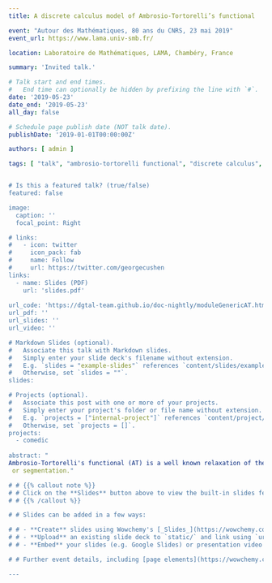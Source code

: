 ```yaml
---
title: A discrete calculus model of Ambrosio-Tortorelli’s functional

event: "Autour des Mathématiques, 80 ans du CNRS, 23 mai 2019"
event_url: https://www.lama.univ-smb.fr/

location: Laboratoire de Mathématiques, LAMA, Chambéry, France

summary: 'Invited talk.'

# Talk start and end times.
#   End time can optionally be hidden by prefixing the line with `#`.
date: '2019-05-23'
date_end: '2019-05-23'
all_day: false

# Schedule page publish date (NOT talk date).
publishDate: '2019-01-01T00:00:00Z'

authors: [ admin ]

tags: [ "talk", "ambrosio-tortorelli functional", "discrete calculus", "image segmentation", "image denoising", image inpainting", "mesh denoising", "mesh segmentation", "mesh inpainting", "piecewise smooth reconstruction", "variational model" ]


# Is this a featured talk? (true/false)
featured: false

image:
  caption: ''
  focal_point: Right

# links:
#   - icon: twitter
#     icon_pack: fab
#     name: Follow
#     url: https://twitter.com/georgecushen
links:
  - name: Slides (PDF)
    url: 'slides.pdf'
    
url_code: 'https://dgtal-team.github.io/doc-nightly/moduleGenericAT.html'
url_pdf: ''
url_slides: ''
url_video: ''

# Markdown Slides (optional).
#   Associate this talk with Markdown slides.
#   Simply enter your slide deck's filename without extension.
#   E.g. `slides = "example-slides"` references `content/slides/example-slides.md`.
#   Otherwise, set `slides = ""`.
slides: 

# Projects (optional).
#   Associate this post with one or more of your projects.
#   Simply enter your project's folder or file name without extension.
#   E.g. `projects = ["internal-project"]` references `content/project/deep-learning/index.md`.
#   Otherwise, set `projects = []`.
projects:
  - comedic
  
abstract: "
Ambrosio-Tortorelli's functional (AT) is a well known relaxation of the classical Mumford-Shah model (MS). AT involves both a reconstruction function u and an approximation of the set of discontinuities v in its formulation. AT has the nice property to Gamma-converge toward MS while being much simpler to solve. However its numerical approximation suffers from a technical difficulty: it is difficult to make the set of discontinuities thin at any digitisation scale, thus making the numerical result poor around discontinuities. We propose a discrete calculus model of AT, whose formulation authorises thin discontinuities at the scale of interest. We will recall the main aspects of discrete calculus, and present our discrete AT model. We will then show that this formulation is versatile enough to address several problems of image and geometry processing: image restoration, segmentation and inpainting, digital surface normal field regularisation, or geometric mesh denoising, inpainting 
 or segmentation."

# # {{% callout note %}}
# # Click on the **Slides** button above to view the built-in slides feature.
# # {{% /callout %}}

# # Slides can be added in a few ways:

# # - **Create** slides using Wowchemy's [_Slides_](https://wowchemy.com/docs/managing-content/#create-slides) feature and link using `slides` parameter in the front matter of the talk file
# # - **Upload** an existing slide deck to `static/` and link using `url_slides` parameter in the front matter of the talk file
# # - **Embed** your slides (e.g. Google Slides) or presentation video on this page using [shortcodes](https://wowchemy.com/docs/writing-markdown-latex/).

# # Further event details, including [page elements](https://wowchemy.com/docs/writing-markdown-latex/) such as image galleries, can be added to the body of this page.

---
```



